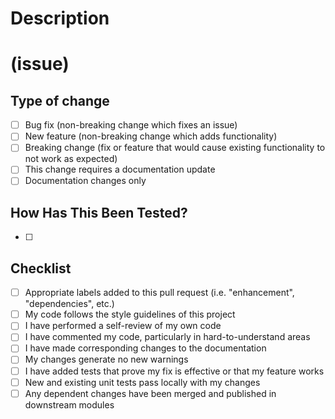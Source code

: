 # Description

<!-- Please include a summary of the change and which issue is fixed. Please also include relevant motivation and context. List any dependencies that are required for this change. -->

# (issue)

## Type of change

<!-- Please delete options that are not relevant. -->

- [ ] Bug fix (non-breaking change which fixes an issue)
- [ ] New feature (non-breaking change which adds functionality)
- [ ] Breaking change (fix or feature that would cause existing functionality to not work as expected)
- [ ] This change requires a documentation update
- [ ] Documentation changes only

## How Has This Been Tested?

<!-- Please describe the tests that you ran to verify your changes. Provide instructions so we can reproduce. Please also list any relevant details for your test configuration. -->

- [ ] 

## Checklist

- [ ] Appropriate labels added to this pull request (i.e. "enhancement", "dependencies", etc.)
- [ ] My code follows the style guidelines of this project
- [ ] I have performed a self-review of my own code
- [ ] I have commented my code, particularly in hard-to-understand areas
- [ ] I have made corresponding changes to the documentation
- [ ] My changes generate no new warnings
- [ ] I have added tests that prove my fix is effective or that my feature works
- [ ] New and existing unit tests pass locally with my changes
- [ ] Any dependent changes have been merged and published in downstream modules

